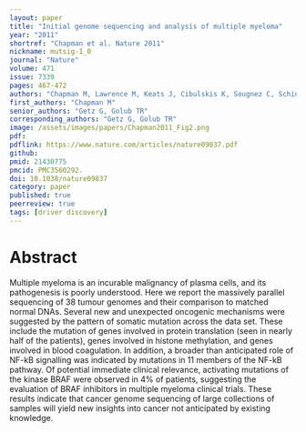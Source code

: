 ```yaml
---
layout: paper
title: "Initial genome sequencing and analysis of multiple myeloma"
year: "2011"
shortref: "Chapman et al. Nature 2011"
nickname: mutsig-1_0
journal: "Nature"
volume: 471
issue: 7339
pages: 467-472
authors: "Chapman M, Lawrence M, Keats J, Cibulskis K, Sougnez C, Schinzel A, Harview C, Brunet JP, Ahmann G, Adli M, Anderson K, Ardlie K, Auclair D, Baker A Bergsagel PL, Bernstein B, [...], Carpten J, Trent J, Hahn W, Garraway L, Meyersen M, Lander ES, Getz G, Golub TR"
first_authors: "Chapman M"
senior_authors: "Getz G, Golub TR"
corresponding_authors: "Getz G, Golub TR"
image: /assets/images/papers/Chapman2011_Fig2.png
pdf:
pdflink: https://www.nature.com/articles/nature09837.pdf 
github:
pmid: 21430775
pmcid: PMC3560292.
doi: 10.1038/nature09837
category: paper
published: true
peerreview: true
tags: [driver discovery]
---
```


# Abstract

Multiple myeloma is an incurable malignancy of plasma cells, and its pathogenesis is poorly understood. Here we report
the massively parallel sequencing of 38 tumour genomes and their comparison to matched normal DNAs. Several new
and unexpected oncogenic mechanisms were suggested by the pattern of somatic mutation across the data set. These
include the mutation of genes involved in protein translation (seen in nearly half of the patients), genes involved in
histone methylation, and genes involved in blood coagulation. In addition, a broader than anticipated role of NF-kB
signalling was indicated by mutations in 11 members of the NF-kB pathway. Of potential immediate clinical relevance,
activating mutations of the kinase BRAF were observed in 4% of patients, suggesting the evaluation of BRAF inhibitors in
multiple myeloma clinical trials. These results indicate that cancer genome sequencing of large collections of samples will
yield new insights into cancer not anticipated by existing knowledge.
